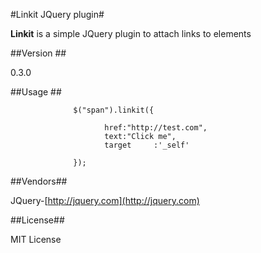 #Linkit JQuery plugin#

**Linkit** is a simple JQuery plugin to attach links to elements

##Version ##

0.3.0

##Usage ##



                  $("span").linkit({

                         href:"http://test.com",
                         text:"Click me",
                         target		:'_self'

                  });


##Vendors##

JQuery-[http://jquery.com](http://jquery.com)


##License##

MIT License